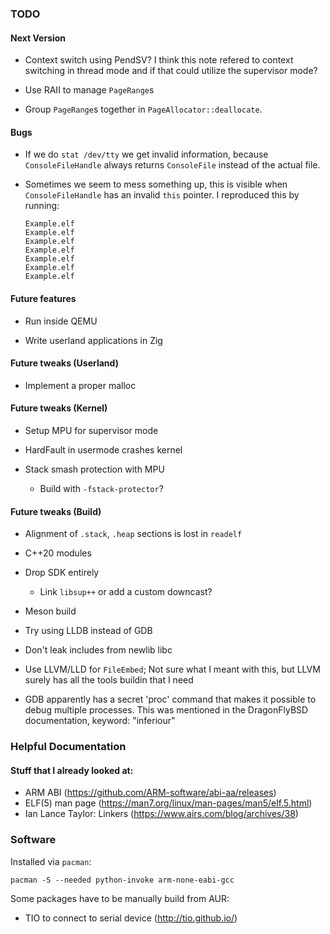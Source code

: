 ### TODO

#### Next Version

-   Context switch using PendSV? I think this note refered to context switching
    in thread mode and if that could utilize the supervisor mode?

-   Use RAII to manage `PageRange`s

-   Group `PageRange`s together in `PageAllocator::deallocate`.

#### Bugs

  - If we do `stat /dev/tty` we get invalid information, because `ConsoleFileHandle` always
    returns `ConsoleFile` instead of the actual file.

  - Sometimes we seem to mess something up, this is visible when `ConsoleFileHandle` has an invalid
    `this` pointer. I reproduced this by running:

    ~~~none
    Example.elf
    Example.elf
    Example.elf
    Example.elf
    Example.elf
    Example.elf
    Example.elf
    ~~~

#### Future features

  - Run inside QEMU

  - Write userland applications in Zig

#### Future tweaks (Userland)

  - Implement a proper malloc

#### Future tweaks (Kernel)

  - Setup MPU for supervisor mode

  - HardFault in usermode crashes kernel

  - Stack smash protection with MPU

      - Build with `-fstack-protector`?

#### Future tweaks (Build)

  - Alignment of `.stack`, `.heap` sections is lost in `readelf`

  - C++20 modules

  - Drop SDK entirely

      - Link `libsup++` or add a custom downcast?

  - Meson build

  - Try using LLDB instead of GDB

  - Don't leak includes from newlib libc

  - Use LLVM/LLD for `FileEmbed`; Not sure what I meant with this, but LLVM
    surely has all the tools buildin that I need

  - GDB apparently has a secret 'proc' command that makes it possible to debug
    multiple processes.  This was mentioned in the DragonFlyBSD documentation,
    keyword: "inferiour"

### Helpful Documentation

#### Stuff that I already looked at:

  - ARM ABI (https://github.com/ARM-software/abi-aa/releases)
  - ELF(5) man page (https://man7.org/linux/man-pages/man5/elf.5.html)
  - Ian Lance Taylor: Linkers (https://www.airs.com/blog/archives/38)

### Software

Installed via `pacman`:

~~~none
pacman -S --needed python-invoke arm-none-eabi-gcc
~~~

Some packages have to be manually build from AUR:

- TIO to connect to serial device (http://tio.github.io/)
